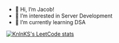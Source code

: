 - 👋 Hi, I’m Jacob!
- 👀 I’m interested in Server Development
- 🌱 I’m currently learning DSA
<!---
jsacob/jsacob is a ✨ special ✨ repository because its `README.md` (this file) appears on your GitHub profile.
You can click the Preview link to take a look at your changes.
--->
[![KnlnKS's LeetCode stats](https://leetcode-stats-six.vercel.app/?username=jsacob)](https://github.com/KnlnKS/leetcode-stats)

